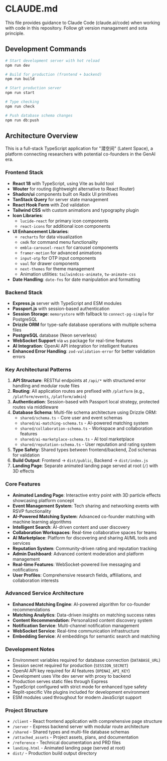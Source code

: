 # CLAUDE.md

This file provides guidance to Claude Code (claude.ai/code) when working with code in this repository.
Follow git version managament and sota principle.

## Development Commands

```bash
# Start development server with hot reload
npm run dev

# Build for production (frontend + backend)
npm run build

# Start production server
npm run start

# Type checking
npm run check

# Push database schema changes
npm run db:push
```

## Architecture Overview

This is a full-stack TypeScript application for "潜空间" (Latent Space), a platform connecting researchers with potential co-founders in the GenAI era.

### Frontend Stack
- **React 18** with TypeScript, using Vite as build tool
- **Wouter** for routing (lightweight alternative to React Router)
- **Shadcn/ui** components built on Radix UI primitives
- **TanStack Query** for server state management
- **React Hook Form** with Zod validation
- **Tailwind CSS** with custom animations and typography plugin
- **Icon Libraries**:
  - `lucide-react` for primary icon components
  - `react-icons` for additional icon components
- **UI Enhancement Libraries**:
  - `recharts` for data visualization
  - `cmdk` for command menu functionality
  - `embla-carousel-react` for carousel components
  - `framer-motion` for advanced animations
  - `input-otp` for OTP input components
  - `vaul` for drawer components
  - `next-themes` for theme management
  - Animation utilities: `tailwindcss-animate`, `tw-animate-css`
- **Date Handling**: `date-fns` for date manipulation and formatting

### Backend Stack
- **Express.js** server with TypeScript and ESM modules
- **Passport.js** with session-based authentication
- **Session Storage**: `memorystore` with fallback to `connect-pg-simple` for PostgreSQL
- **Drizzle ORM** for type-safe database operations with multiple schema files
- **PostgreSQL** database (Neon serverless)
- **WebSocket Support** via `ws` package for real-time features
- **AI Integration**: OpenAI API integration for intelligent features
- **Enhanced Error Handling**: `zod-validation-error` for better validation errors

### Key Architectural Patterns

1. **API Structure**: RESTful endpoints at `/api/*` with structured error handling and modular route files
2. **Routing**: All application routes are prefixed with `/platform` (e.g., `/platform/events`, `/platform/admin`)
3. **Authentication**: Session-based with Passport local strategy, protected routes via middleware
4. **Database Schema**: Multi-file schema architecture using Drizzle ORM:
   - `shared/schema.ts` - Core user and event schemas
   - `shared/ai-matching-schema.ts` - AI-powered matching system
   - `shared/collaboration-schema.ts` - Workspace and collaboration features
   - `shared/ai-marketplace-schema.ts` - AI tool marketplace
   - `shared/reputation-schema.ts` - User reputation and rating system
5. **Type Safety**: Shared types between frontend/backend, Zod schemas for validation
6. **Build Output**: Frontend → `dist/public`, Backend → `dist/index.js`
7. **Landing Page**: Separate animated landing page served at root (`/`) with 3D effects

### Core Features
- **Animated Landing Page**: Interactive entry point with 3D particle effects showcasing platform concept
- **Event Management System**: Tech sharing and networking events with RSVP functionality
- **AI-Powered Matching System**: Advanced co-founder matching with machine learning algorithms
- **Intelligent Search**: AI-driven content and user discovery
- **Collaboration Workspaces**: Real-time collaborative spaces for teams
- **AI Marketplace**: Platform for discovering and sharing AI/ML tools and services
- **Reputation System**: Community-driven rating and reputation tracking
- **Admin Dashboard**: Advanced content moderation and platform management
- **Real-time Features**: WebSocket-powered live messaging and notifications
- **User Profiles**: Comprehensive research fields, affiliations, and collaboration interests

### Advanced Service Architecture
- **Enhanced Matching Engine**: AI-powered algorithm for co-founder recommendations
- **Matching Analytics**: Data-driven insights on matching success rates
- **Content Recommendation**: Personalized content discovery system
- **Notification Service**: Multi-channel notification management
- **WebSocket Service**: Real-time communication infrastructure
- **Embedding Service**: AI embeddings for semantic search and matching

### Development Notes
- Environment variables required for database connection (`DATABASE_URL`)
- Session secret required for production (`SESSION_SECRET`)
- OpenAI API key required for AI features (`OPENAI_API_KEY`)
- Development uses Vite dev server with proxy to backend
- Production serves static files through Express
- TypeScript configured with strict mode for enhanced type safety
- Replit-specific Vite plugins included for development environment
- ESM modules used throughout for modern JavaScript support

### Project Structure
- `/client` - React frontend application with comprehensive page structure
- `/server` - Express backend server with modular route architecture
- `/shared` - Shared types and multi-file database schemas
- `/attached_assets` - Project assets, plans, and documentation
- `/reference` - Technical documentation and PRD files
- `landing.html` - Animated landing page (served at root)
- `dist/` - Production build output directory